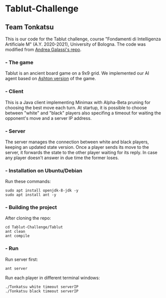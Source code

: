 # Tablut-Challenge
## Team Tonkatsu

This is our code for the Tablut challenge, course "Fondamenti di Intelligenza Artificiale M" (A.Y. 2020-2021), University of Bologna.
The code was modified from [Andrea Galassi's repo](https://github.com/AGalassi/TablutCompetition).

### - The game
Tablut is an ancient board game on a 9x9 grid. We implemented our AI agent based on [Ashton version](https://www.heroicage.org/issues/13/ashton.php) of the game. 

### - Client
This is a Java client implementing Minimax with Alpha-Beta pruning for choosing the best move each turn. At startup, it is possible to choose between "white" and "black" players also specifing a timeout for waiting the opponent's move and a server IP address.

### - Server
The server manages the connection between white and black players, keeping an updated state version. Once a player sends its move to the server, it forwards the state to the other player waiting for its reply. In case any player doesn't answer in due time the former loses.

### - Installation on Ubuntu/Debian
Run these commands:
```sudo apt update
sudo apt install openjdk-8-jdk -y
sudo apt install ant -y
```
### - Building the project
After cloning the repo:
```
cd Tablut-Challenge/Tablut
ant clean
ant compile
```

### - Run
Run server first:
```
ant server
```

Run each player in different terminal windows:
```
./Tonkatsu white timeout serverIP
./Tonkatsu black timeout serverIP
```
